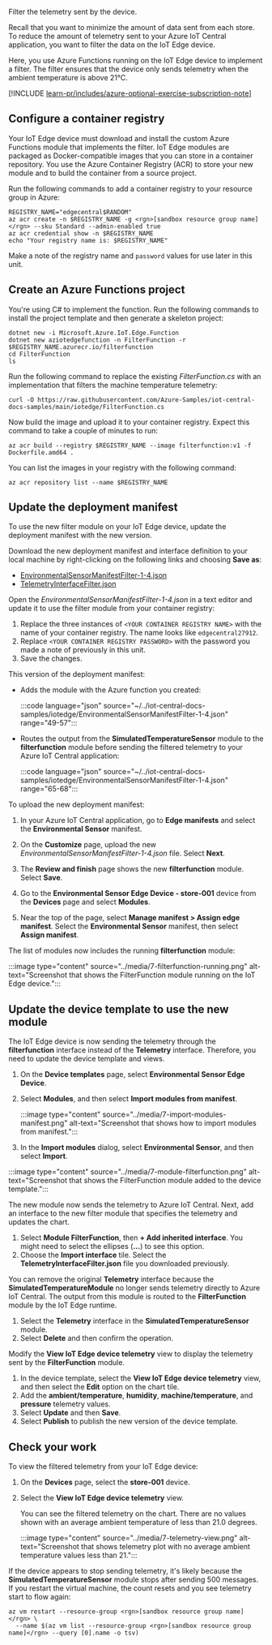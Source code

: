 Filter the telemetry sent by the device.

Recall that you want to minimize the amount of data sent from each store. To reduce the amount of telemetry sent to your Azure IoT Central application, you want to filter the data on the IoT Edge device.

Here, you use Azure Functions running on the IoT Edge device to implement a filter. The filter ensures that the device only sends telemetry when the ambient temperature is above 21&deg;C.

[!INCLUDE [learn-pr/includes/azure-optional-exercise-subscription-note](../../../includes/azure-optional-exercise-subscription-note.md)]

## Configure a container registry

Your IoT Edge device must download and install the custom Azure Functions module that implements the filter. IoT Edge modules are packaged as Docker-compatible images that you can store in a container repository. You use the Azure Container Registry (ACR) to store your new module and to build the container from a source project.

Run the following commands to add a container registry to your resource group in Azure:

```azurecli
REGISTRY_NAME="edgecentral$RANDOM"
az acr create -n $REGISTRY_NAME -g <rgn>[sandbox resource group name]</rgn> --sku Standard --admin-enabled true
az acr credential show -n $REGISTRY_NAME
echo "Your registry name is: $REGISTRY_NAME"
```

Make a note of the registry name and `password` values for use later in this unit.

## Create an Azure Functions project

You're using C# to implement the function. Run the following commands to install the project template and then generate a skeleton project:

```azurecli
dotnet new -i Microsoft.Azure.IoT.Edge.Function
dotnet new aziotedgefunction -n FilterFunction -r $REGISTRY_NAME.azurecr.io/filterfunction
cd FilterFunction
ls
```

Run the following command to replace the existing _FilterFunction.cs_ with an implementation that filters the machine temperature telemetry:

```azurecli
curl -O https://raw.githubusercontent.com/Azure-Samples/iot-central-docs-samples/main/iotedge/FilterFunction.cs
```

Now build the image and upload it to your container registry. Expect this command to take a couple of minutes to run:

```azurecli
az acr build --registry $REGISTRY_NAME --image filterfunction:v1 -f Dockerfile.amd64 .
```

You can list the images in your registry with the following command:

```azurecli
az acr repository list --name $REGISTRY_NAME
```

## Update the deployment manifest

To use the new filter module on your IoT Edge device, update the deployment manifest with the new version.

Download the new deployment manifest and interface definition to your local machine by right-clicking on the following links and choosing **Save as**:

- [EnvironmentalSensorManifestFilter-1-4.json](https://raw.githubusercontent.com/Azure-Samples/iot-central-docs-samples/main/iotedge/EnvironmentalSensorManifestFilter-1-4.json)
- [TelemetryInterfaceFilter.json](https://raw.githubusercontent.com/Azure-Samples/iot-central-docs-samples/main/iotedge/TelemetryInterfaceFilter.json)

Open the _EnvironmentalSensorManifestFilter-1-4.json_ in a text editor and update it to use the filter module from your container registry:

1. Replace the three instances of `<YOUR CONTAINER REGISTRY NAME>` with the name of your container registry. The name looks like `edgecentral27912`.
1. Replace `<YOUR CONTAINER REGISTRY PASSWORD>` with the password you made a note of previously in this unit.
1. Save the changes.

This version of the deployment manifest:

- Adds the module with the Azure function you created:

    :::code language="json" source="~/../iot-central-docs-samples/iotedge/EnvironmentalSensorManifestFilter-1-4.json" range="49-57":::

- Routes the output from the **SimulatedTemperatureSensor** module to the **filterfunction** module before sending the filtered telemetry to your Azure IoT Central application:

    :::code language="json" source="~/../iot-central-docs-samples/iotedge/EnvironmentalSensorManifestFilter-1-4.json" range="65-68":::

To upload the new deployment manifest:

1. In your Azure IoT Central application, go to **Edge manifests** and select the **Environmental Sensor** manifest.

1. On the **Customize** page, upload the new *EnvironmentalSensorManifestFilter-1-4.json* file. Select **Next**.

1. The **Review and finish** page shows the new **filterfunction** module. Select **Save**.

1. Go to the **Environmental Sensor Edge Device - store-001** device from the **Devices** page and select **Modules**.

1. Near the top of the page, select **Manage manifest > Assign edge manifest**. Select the **Environmental Sensor** manifest, then select **Assign manifest**.

The list of modules now includes the running **filterfunction** module:

:::image type="content" source="../media/7-filterfunction-running.png" alt-text="Screenshot that shows the FilterFunction module running on the IoT Edge device.":::

## Update the device template to use the new module

The IoT Edge device is now sending the telemetry through the **filterfunction** interface instead of the **Telemetry** interface. Therefore, you need to update the device template and views.

1. On the **Device templates** page, select **Environmental Sensor Edge Device**.

1. Select **Modules**, and then select **Import modules from manifest**.

    :::image type="content" source="../media/7-import-modules-manifest.png" alt-text="Screenshot that shows how to import modules from manifest.":::

1. In the **Import modules** dialog, select **Environmental Sensor**, and then select **Import**.

:::image type="content" source="../media/7-module-filterfunction.png" alt-text="Screenshot that shows the FilterFunction module added to the device template.":::

The new module now sends the telemetry to Azure IoT Central. Next, add an interface to the new filter module that specifies the telemetry and updates the chart.

1. Select **Module FilterFunction**, then **+ Add inherited interface**. You might need to select the ellipses (**...**) to see this option.
1. Choose the **Import interface** tile. Select the **TelemetryInterfaceFilter.json** file you downloaded previously.

You can remove the original **Telemetry** interface because the **SimulatedTemperatureModule** no longer sends telemetry directly to Azure IoT Central. The output from this module is routed to the **FilterFunction** module by the IoT Edge runtime.

1. Select the **Telemetry** interface in the **SimulatedTemperatureSensor** module.
1. Select **Delete** and then confirm the operation.

Modify the **View IoT Edge device telemetry** view to display the telemetry sent by the **FilterFunction** module.

1. In the device template, select the **View IoT Edge device telemetry** view, and then select the **Edit** option on the chart tile.
1. Add the **ambient/temperature**, **humidity**, **machine/temperature**, and **pressure** telemetry values.
1. Select **Update** and then **Save**.
1. Select **Publish** to publish the new version of the device template.

## Check your work

To view the filtered telemetry from your IoT Edge device:

1. On the **Devices** page, select the **store-001** device.
1. Select the **View IoT Edge device telemetry** view.

    You can see the filtered telemetry on the chart. There are no values shown with an average ambient temperature of less than 21.0 degrees.

    :::image type="content" source="../media/7-telemetry-view.png" alt-text="Screenshot that shows telemetry plot with no average ambient temperature values less than 21.":::

If the device appears to stop sending telemetry, it's likely because the **SimulatedTemperatureSensor** module stops after sending 500 messages. If you restart the virtual machine, the count resets and you see telemetry start to flow again:

```azurecli
az vm restart --resource-group <rgn>[sandbox resource group name]</rgn> \
  --name $(az vm list --resource-group <rgn>[sandbox resource group name]</rgn> --query [0].name -o tsv)
```
